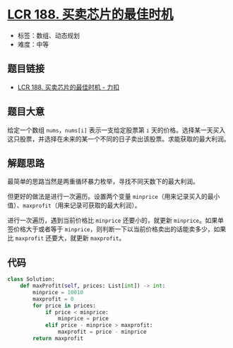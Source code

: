# [LCR 188. 买卖芯片的最佳时机](https://leetcode.cn/problems/gu-piao-de-zui-da-li-run-lcof/)

- 标签：数组、动态规划
- 难度：中等

## 题目链接

- [LCR 188. 买卖芯片的最佳时机 - 力扣](https://leetcode.cn/problems/gu-piao-de-zui-da-li-run-lcof/)

## 题目大意

给定一个数组 `nums`，`nums[i]` 表示一支给定股票第 `i` 天的价格。选择某一天买入这只股票，并选择在未来的某一个不同的日子卖出该股票。求能获取的最大利润。

## 解题思路

最简单的思路当然是两重循环暴力枚举，寻找不同天数下的最大利润。

但更好的做法是进行一次遍历。设置两个变量 `minprice`（用来记录买入的最小值）、`maxprofit`（用来记录可获取的最大利润）。

进行一次遍历，遇到当前价格比 `minprice` 还要小的，就更新 `minprice`。如果单签价格大于或者等于 `minprice`，则判断一下以当前价格卖出的话能卖多少，如果比 `maxprofit` 还要大，就更新 `maxprofit`。

## 代码

```python
class Solution:
    def maxProfit(self, prices: List[int]) -> int:
        minprice = 10010
        maxprofit = 0
        for price in prices:
            if price < minprice:
                minprice = price
            elif price - minprice > maxprofit:
                maxprofit = price - minprice
        return maxprofit
```

